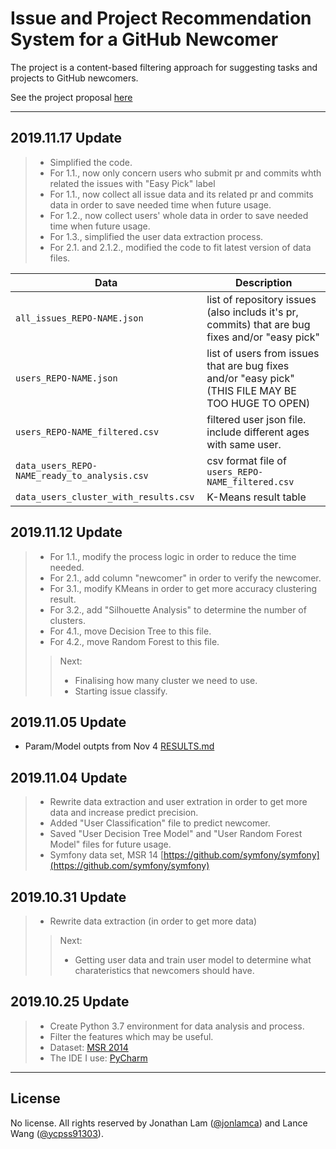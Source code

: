 # Issue and Project Recommendation System for a GitHub Newcomer

The project is a content-based filtering approach for suggesting tasks and projects to GitHub newcomers.

See the project proposal [here](PROPOSAL.md)

***
## 2019.11.17 Update
>* Simplified the code.
>* For 1.1., now only concern users who submit pr and commits whth related the issues with "Easy Pick" label
>* For 1.1., now collect all issue data and its related pr and commits data in order to save needed time when future usage.
>* For 1.2., now collect users' whole data in order to save needed time when future usage.
>* For 1.3., simplified the user data extraction process.
>* For 2.1. and 2.1.2., modified the code to fit latest version of data files.

| Data                                          | Description                                                                                         |
| --------------------------------------------- | --------------------------------------------------------------------------------------------------- |
| `all_issues_REPO-NAME.json`                   | list of repository issues (also includs it's pr, commits) that are bug fixes and/or "easy pick"     |
| `users_REPO-NAME.json`                        | list of users from issues that are bug fixes and/or "easy pick" (THIS FILE MAY BE TOO HUGE TO OPEN) |
| `users_REPO-NAME_filtered.csv`                | filtered user json file. include different ages with same user.                                     |
| `data_users_REPO-NAME_ready_to_analysis.csv`  | csv format file of `users_REPO-NAME_filtered.csv`                                                   |
| `data_users_cluster_with_results.csv`         | K-Means result table                                                                                |


## 2019.11.12 Update
>* For 1.1., modify the process logic in order to reduce the time needed.
>* For 2.1., add column "newcomer" in order to verify the newcomer.
>* For 3.1., modify KMeans in order to get more accuracy clustering result.
>* For 3.2., add "Silhouette Analysis" to determine the number of clusters.
>* For 4.1., move Decision Tree to this file.
>* For 4.2., move Random Forest to this file.
>> Next:
>>* Finalising how many cluster we need to use.
>>* Starting issue classify.

## 2019.11.05 Update
* Param/Model outpts from Nov 4 [RESULTS.md](RESULTS.md)

## 2019.11.04 Update
>* Rewrite data extraction and user extration in order to get more data and increase predict precision.
>* Added "User Classification" file to predict newcomer.
>* Saved "User Decision Tree Model" and "User Random Forest Model" files for future usage.
>* Symfony data set, MSR 14 [https://github.com/symfony/symfony](https://github.com/symfony/symfony)

## 2019.10.31 Update
>* Rewrite data extraction (in order to get more data)
>> Next:
>>* Getting user data and train user model to determine what charateristics that newcomers should have.

## 2019.10.25 Update
>* Create Python 3.7 environment for data analysis and process.
>* Filter the features which may be useful.
>* Dataset: [MSR 2014](http://ghtorrent.org/msr14.html)
>* The IDE I use: [PyCharm](https://www.jetbrains.com/pycharm/)

***

## License

No license. All rights reserved by Jonathan Lam ([@jonlamca](https://github.com/jonlamca)) and Lance Wang ([@ycpss91303](https://github.com/ycpss91303)).
